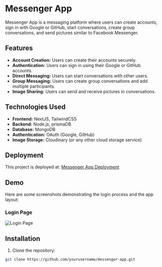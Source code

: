 # Messenger App

Messenger App is a messaging platform where users can create accounts, sign in with Google or GitHub, start conversations, create group conversations, and send pictures similar to Facebook Messenger.

## Features

- **Account Creation:** Users can create their accounts securely.
- **Authentication:** Users can sign in using their Google or GitHub accounts.
- **Direct Messaging:** Users can start conversations with other users.
- **Group Messaging:** Users can create group conversations and add multiple participants.
- **Image Sharing:** Users can send and receive pictures in conversations.

## Technologies Used

- **Frontend:** NextJS, TailwindCSS
- **Backend:** Node.js, prismaDB
- **Database:** MongoDB
- **Authentication:** OAuth (Google, GitHub)
- **Image Storage:** Cloudinary (or any other cloud storage service)

## Deployment

This project is deployed at: [Messenger App Deployment](https://messenger-app-black.vercel.app/)

## Demo

Here are some screenshots demonstrating the login process and the app layout:

### Login Page

![
Login Page
](images/demo/1.png)

## Installation

1. Clone the repository:

```bash
git clone https://github.com/yourusername/messenger-app.git
```
